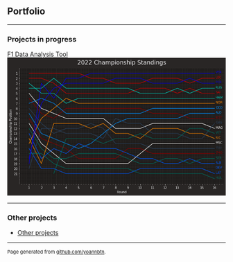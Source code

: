 ## Portfolio

---

### Projects in progress

[1]: /page/f1-data-analysis-tools
[F1 Data Analysis Tool][1]
[<img src="output/2022-09-11_Italian_Grand_Prix/drivers_standings_championship.png?raw=true"/>][1]

---

### Other projects

[2]: https://github.com/yoannbtn/
- [Other projects][2]



---
<p style="font-size:11px">Page generated from <a href="https://github.com/yoannbtn/yoannbtn.github.io">github.com/yoannbtn</a>.</p>
